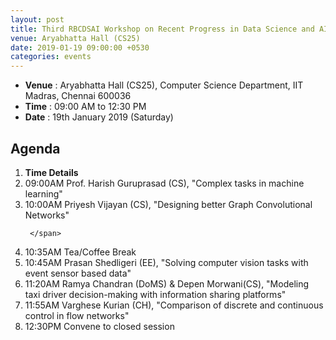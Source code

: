 ```yaml
---
layout: post
title: Third RBCDSAI Workshop on Recent Progress in Data Science and AI
venue: Aryabhatta Hall (CS25)
date: 2019-01-19 09:00:00 +0530
categories: events
---
```

<ul class="mb-5" >
	<li><b>Venue</b> : Aryabhatta Hall (CS25), Computer Science Department, IIT Madras, Chennai 600036 </li>
	 <li><b>Time</b> : 09:00 AM to 12:30 PM</li>
	 <li><b>Date</b> : 19th January 2019 (Saturday)</li>
</ul>

<h2 class="post-title text-center"> Agenda </h2>
<ol class="publications container mt-4">
  <li class="row">
    <span class="col-2 text-center"><strong> Time </strong> </span>
    <span class="col-10 text-center"><strong> Details</strong> </span>
  </li>
  <li class="row"> 
     <span class="col-2 text-center">
       09:00AM 
       </span>
       <span class="col-10"> Prof. Harish Guruprasad (CS), "Complex tasks in machine learning"
     </span>
  </li> <li class="row">
     <span class="col-2 text-center">
       10:00AM
       </span> 
       <span class="col-10">
         Priyesh Vijayan (CS), "Designing better Graph Convolutional Networks"

     </span>
  </li> <li class="row">
     <span class="col-2 text-center">
       10:35AM
       </span> <span class="col-10">  Tea/Coffee Break
     </span>
  </li> <li class="row">
     <span class="col-2 text-center">
       10:45AM
       </span> <span class="col-10">
        Prasan Shedligeri (EE), "Solving computer vision tasks with event sensor based data"  
     </span>
  </li> <li class="row">
     <span class="col-2 text-center">
       11:20AM 
       </span> <span class="col-10">
       Ramya Chandran (DoMS) & Depen Morwani(CS), "Modeling taxi driver decision-making with information sharing platforms"
     </span>
  </li> <li class="row">
     <span class="col-2 text-center">
       11:55AM
       </span> <span class="col-10">
       Varghese Kurian (CH), "Comparison of discrete and continuous control in flow networks"
     </span>
  </li>
 <li class="row">
     <span class="col-2 text-center">
       12:30PM
       </span> <span class="col-10">
       Convene to closed session
     </span>
  </li>

</ol>
<ul>

